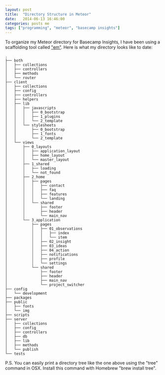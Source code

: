 ```yaml
---
layout: post
title:  "Directory Structure in Meteor"
date:   2014-06-13 16:46:00
categories: posts me
tags: ["programming", "meteor", "basecamp insights"]
---
```


To organize my Meteor directory for Basecamp Insights, I have been using a scaffolding tool called ["em"](https://github.com/EventedMind/em).  Here is what my directory looks like to date:

	.
	├── both
	│   ├── collections
	│   ├── controllers
	│   ├── methods
	│   └── router
	├── client
	│   ├── collections
	│   ├── config
	│   ├── controllers
	│   ├── helpers
	│   ├── lib
	│   │   ├── javascripts
	│   │   │   ├── 0_bootstrap
	│   │   │   ├── 1_plugins
	│   │   │   └── 2_template
	│   │   └── stylesheets
	│   │       ├── 0_bootstrap
	│   │       ├── 1_fonts
	│   │       └── 2_template
	│   └── views
	│       ├── 0_layouts
	│       │   ├── application_layout
	│       │   ├── home_layout
	│       │   └── master_layout
	│       ├── 1_shared
	│       │   ├── loading
	│       │   └── not_found
	│       ├── 2_home
	│       │   ├── pages
	│       │   │   ├── contact
	│       │   │   ├── faq
	│       │   │   ├── features
	│       │   │   └── landing
	│       │   └── shared
	│       │       ├── footer
	│       │       ├── header
	│       │       └── main_nav
	│       └── 3_application
	│           ├── pages
	│           │   ├── 01_observations
	│           │   │   ├── index
	│           │   │   └── item
	│           │   ├── 02_insight
	│           │   ├── 03_ideas
	│           │   ├── 04_action
	│           │   ├── notifications
	│           │   ├── profile
	│           │   └── settings
	│           └── shared
	│               ├── footer
	│               ├── header
	│               ├── main_nav
	│               └── project_switcher
	├── config
	│   └── development
	├── packages
	├── public
	│   ├── fonts
	│   └── img
	├── scripts
	├── server
	│   ├── collections
	│   ├── config
	│   ├── controllers
	│   ├── db
	│   ├── lib
	│   ├── methods
	│   └── publish
	└── tests

P.S. You can easily print a directory tree like the one above using the "tree" command in OSX.  Install this command with Homebrew "brew install tree".
